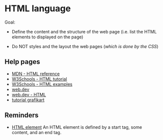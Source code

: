 # HTML language

Goal:

* Define the content and the structure of the web page (i.e. list the HTML elements to displayed on the page)

* Do NOT styles and the layout the web pages (*which is done by the CSS*)

## Help pages

* [MDN - HTML reference](https://developer.mozilla.org/fr/docs/Web/HTML)
* [W3Schools - HTML tutorial](https://www.w3schools.com/html/default.asp)
* [W3Schools - HTML examples](https://www.w3schools.com/html/html_examples.asp)
* [web.dev](https://web.dev/learn/)
* [web.dev - HTML](https://web.dev/learn/html)
* [tutorial grafikart](https://www.youtube.com/playlist?list=PLjwdMgw5TTLUeixVGPNl1uZNeJy4UY6qX)

## Reminders

* [HTML element](https://www.w3schools.com/html/html_elements.asp) An HTML element is defined by a start tag, some content, and an end tag.
